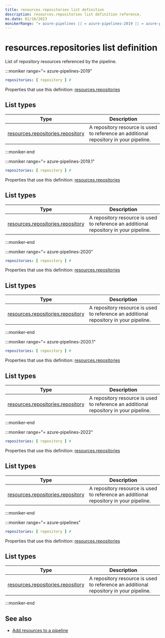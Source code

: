 ```yaml
---
title: resources.repositories list definition
description: resources.repositories list definition reference.
ms.date: 01/18/2023
monikerRange: "= azure-pipelines || = azure-pipelines-2019 || = azure-pipelines-2019.1 || = azure-pipelines-2020 || = azure-pipelines-2020.1 || = azure-pipelines-2022"
---
```


# resources.repositories list definition


List of repository resources referenced by the pipeline.


:::moniker range="= azure-pipelines-2019"

<!-- :::api-definition signature="repositoryResources[repositoryResource]" version="azure-pipelines-2019"::: -->

```yaml
repositories: [ repository ] # 
```


Properties that use this definition: [resources.repositories](resources.md)

## List types

| Type     | Description |
|----------|-------------|
| [resources.repositories.repository](resources-repositories-repository.md) | A repository resource is used to reference an additional repository in your pipeline. |

<!-- :::api-definition-end::: -->

:::moniker-end

:::moniker range="= azure-pipelines-2019.1"

<!-- :::api-definition signature="repositoryResources[repositoryResource]" version="azure-pipelines-2019.1"::: -->

```yaml
repositories: [ repository ] # 
```


Properties that use this definition: [resources.repositories](resources.md)

## List types

| Type     | Description |
|----------|-------------|
| [resources.repositories.repository](resources-repositories-repository.md) | A repository resource is used to reference an additional repository in your pipeline. |

<!-- :::api-definition-end::: -->

:::moniker-end

:::moniker range="= azure-pipelines-2020"

<!-- :::api-definition signature="repositoryResources[repositoryResource]" version="azure-pipelines-2020"::: -->

```yaml
repositories: [ repository ] # 
```


Properties that use this definition: [resources.repositories](resources.md)

## List types

| Type     | Description |
|----------|-------------|
| [resources.repositories.repository](resources-repositories-repository.md) | A repository resource is used to reference an additional repository in your pipeline. |

<!-- :::api-definition-end::: -->

:::moniker-end

:::moniker range="= azure-pipelines-2020.1"

<!-- :::api-definition signature="repositoryResources[repositoryResource]" version="azure-pipelines-2020.1"::: -->

```yaml
repositories: [ repository ] # 
```


Properties that use this definition: [resources.repositories](resources.md)

## List types

| Type     | Description |
|----------|-------------|
| [resources.repositories.repository](resources-repositories-repository.md) | A repository resource is used to reference an additional repository in your pipeline. |

<!-- :::api-definition-end::: -->

:::moniker-end

:::moniker range="= azure-pipelines-2022"

<!-- :::api-definition signature="repositoryResources[repositoryResource]" version="azure-pipelines-2022"::: -->

```yaml
repositories: [ repository ] # 
```


Properties that use this definition: [resources.repositories](resources.md)

## List types

| Type     | Description |
|----------|-------------|
| [resources.repositories.repository](resources-repositories-repository.md) | A repository resource is used to reference an additional repository in your pipeline. |

<!-- :::api-definition-end::: -->

:::moniker-end

:::moniker range="= azure-pipelines"

<!-- :::api-definition signature="repositoryResources[repositoryResource]" version="azure-pipelines"::: -->

```yaml
repositories: [ repository ] # 
```


Properties that use this definition: [resources.repositories](resources.md)

## List types

| Type     | Description |
|----------|-------------|
| [resources.repositories.repository](resources-repositories-repository.md) | A repository resource is used to reference an additional repository in your pipeline. |

<!-- :::api-definition-end::: -->

:::moniker-end


<!-- Remarks -->


<!-- Examples -->


## See also

- [Add resources to a pipeline](/azure/devops/pipelines/process/resources)

